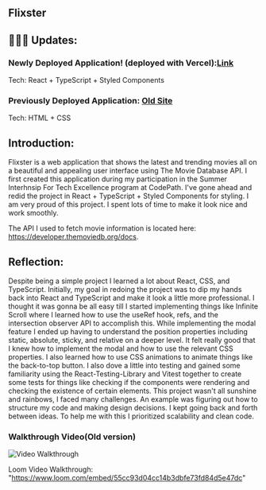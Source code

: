 


## Flixster

## 👷🏽‍♀️ Updates:

### Newly Deployed Application! (deployed with Vercel):[Link](https://flixster-web-app.vercel.app/) 
Tech: React + TypeScript + Styled Components

### Previously Deployed Application: [Old Site](https://stephboss9.github.io/flixster_movie_app/)
Tech: HTML + CSS


## Introduction:
Flixster is a web application that shows the latest and trending movies all on a beautiful and appealing user interface using The Movie Database API.
I first created this application during my participation in the Summer Interhnsip For Tech Excellence program at CodePath. I've gone ahead and redid the project
in React + TypeScript + Styled Components for styling. I am very proud of this project. I spent lots of time to make it look nice and work smoothly. 

The API I used to fetch movie information is located here: https://developer.themoviedb.org/docs.

## Reflection:
Despite being a simple project I learned a lot about React,  CSS, and TypeScript. Initially, my goal in redoing the project was to dip my hands back into React and TypeScript and make it look a little more professional. I thought it was gonna be all easy till I started implementing things like Infinite Scroll where I learned how to use the useRef hook, refs, and the intersection observer API to accomplish this. While implementing the modal feature I ended up having to understand the position properties including static, absolute, sticky, and relative on a deeper level. It felt really good that I knew how to implement the modal and how to use the relevant CSS properties. I also learned how to use CSS animations to animate things like the back-to-top button. I also dove a little into testing and gained some familiarity using the React-Testing-Library and Vitest together to create some tests for things like checking if the components were rendering and checking the existence of certain elements. This project wasn't all sunshine and rainbows, I faced many challenges. An example was figuring out how to structure my code and making design decisions. I kept going back and forth between ideas. To help me with this I prioritized scalability and clean code.           

### Walkthrough Video(Old version)

<img src='Flixster_Walkthrough.gif' title='Video Walkthrough' width='' alt='Video Walkthrough' />

Loom Video Walkthrough: "https://www.loom.com/embed/55cc93d04cc14b3dbfe73fd84d5e47dc"

